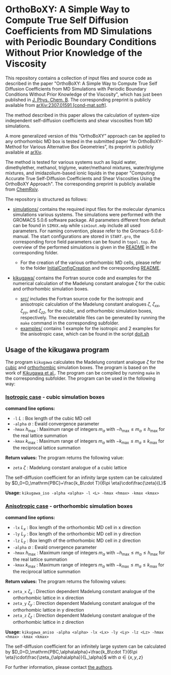 
# OrthoBoXY: A Simple Way to Compute True Self Diffusion Coefficients from MD Simulations with Periodic Boundary Conditions Without Prior Knowledge of the Viscosity

This repository contains a collection of input files and source code as described in the paper "OrthoBoXY: A Simple Way to Compute True Self Diffusion Coefficients from MD Simulations with Periodic Boundary Conditions Without Prior Knowledge of the Viscosity", which has just been published in
[J. Phys. Chem. B](https://doi.org/10.1021/acs.jpcb.3c04492). The corresponding preprint is publicly available from [arXiv:2307.01591 [cond-mat.soft]](https://arxiv.org/abs/2307.01591).

The method described in this paper allows the calculation of system-size independent self-diffusion coefficients and shear viscosities from MD simulations.

A more generalized version of this “OrthoBoXY” approach can be applied to any orthorhombic MD box is tested in the submitted paper “An OrthoBoXY-Method for Various Alternative Box Geometries”, its preprint is publicly available at [arXiv](http://arxiv.org/abs/2310.01026).

The method is tested for various systems such as liquid water, dimethylether, methanol, triglyme, water/methanol mixtures, water/triglyme mixtures, and imidazolium-based ionic liquids in the paper "Computing Accurate True Self-Diffusion Coefficients and Shear Viscosities Using the OrthoBoXY Approach". The corresponding preprint is publicly available from [ChemRxiv](https://doi.org/10.26434/chemrxiv-2023-fvf5q).

The repository is structured as follows:
- [simulations/](simulations/) contains the required input files for the molecular dynamics simulations various systems. The simulations were performed with the GROMACS 5.0.6 software package. All parameters different from default can be found in `SIMXX.mdp` while `sim1out.mdp` include all used parameters. For naming convention, please refer to the Gromacs-5.0.6-manual. The start configurations are stored in `START.gro`, the corresponding force field parameters can be found in `topol.top`. An overview of the performed simulations is given in the [README](simulations/README.md) in the corresponding folder. 
  - For the creation of the various orthorhombic MD cells, please refer to the folder [InitialConfigCreation](simulations/TIP4P2005/orthorhombic/InitialConfigCreation/) and the corresponding [README](simulations/TIP4P2005/orthorhombic/InitialConfigCreation/README.md).

- [kikugawa/](kikugawa/) contains the Fortran source code and examples for the numerical calculation of the Madelung constant analogue $\zeta$ for the cubic and orthorhombic simulation boxes.
  - [src/](kikugawa/src) includes the Fortran source code for the isotropic and anisotropic calculation of the Madelung constant analogues $\zeta$, $\zeta_{xx}$, $\zeta_{yy}$, and $\zeta_{zz}$, for the cubic, and orthorhombic simulation boxes, respectively. The executetable files can be generated by running the `make` command in the corresponding subfolder.
  - [examples/](kikugawa/examples/) contains 1 example for the isotropic and 2 examples for the anisotropic case, which can be found in the script [doit.sh](kikugawa/examples/doit.sh)
## Usage of the kikugawa program
The program `kikugawa` calculates the Madelung constant analogue $\zeta$ for the [cubic](kikugawa/src/kikugawa_iso.f) and [orthorhombic](kikugawa/src/kikugawa_aniso.f) simulation boxes. The program is based on the work of [Kikugawa et al.](https://pubs.aip.org/aip/jcp/article/143/2/024507/825372/Hydrodynamic-consideration-of-the-finite-size). The program can be compiled by running `make` in the corresponding subfolder. The program can be used in the following way:
### [Isotropic case](kikugawa/src/kikugawa_iso.f) - cubic simulation boxes
**command line options:**
-   `-l` $L$ : Box length of the cubic MD cell
-   `-alpha` $\alpha$ : Ewald convergence parameter
-   `-hmax` $h_\mathrm{max}$ : Maximum range of integers $m_\alpha$  with $-h_\mathrm{max} \leq m_\alpha \leq h_\mathrm{max}$ for the real lattice summation
-   `-kmax` $k_\mathrm{max}$ : Maximum range of integers $m_\alpha$  with $-k_\mathrm{max} \leq m_\alpha \leq k_\mathrm{max}$ for the reciprocal lattice summation

**Return values:** The program returns the following value:
- `zeta` $\zeta$ : Madelung constant analogue of a cubic lattice

The self-diffusion coefficient for an infinity large system can be calculated by
$D_0=D_\mathrm{PBC}+\frac{k_B\cdot T}{6\pi \eta}\cdot\frac{\zeta}{L}$
  
**Usage:** `kikugawa_iso -alpha <alpha> -l <L> -hmax <hmax> -kmax <kmax>`

### [Anisotropic case](kikugawa/src/kikugawa_aniso.f) - orthorhombic simulation boxes

**command line options:**
-   `-lx` $L_x$ : Box length of the orthorhombic MD cell in x direction
-   `-ly` $L_y$ : Box length of the orthorhombic MD cell in y direction
-   `-lz` $L_z$ : Box length of the orthorhombic MD cell in z direction
-   `-alpha` $\alpha$ : Ewald onvergence parameter
-   `-hmax` $h_\mathrm{max}$ : Maximum range of integers $m_\alpha$  with $-h_\mathrm{max} \leq m_\alpha \leq h_\mathrm{max}$ for the real lattice summation
-   `-kmax` $k_\mathrm{max}$ : Maximum range of integers $m_\alpha$  with $-k_\mathrm{max} \leq m_\alpha \leq k_\mathrm{max}$ for the reciprocal lattice summation


**Return values:** The program returns the following values:
- `zeta_x` $\zeta_x$ : Direction dependent Madelung constant analogue of the orthorhombic lattice in x direction
- `zeta_y` $\zeta_y$ : Direction dependent Madelung constant analogue of the orthorhombic lattice in y direction
- `zeta_z` $\zeta_z$ : Direction dependent Madelung constant analogue of the orthorhombic lattice in z direction

**Usage:** `kikugawa_aniso -alpha <alpha> -lx <Lx> -ly <Ly> -lz <Lz> -hmax <hmax> -kmax <kmax>`

The self-diffusion coefficient for an infinitely large system can be calculated by
$D_0=D_\mathrm{PBC,\alpha\alpha}+\frac{k_B\cdot T}{6\pi \eta}\cdot\frac{\zeta_{\alpha\alpha}}{L_\alpha}$ with $\alpha \in \{x,y,z\}$




For further information, please contact [the authors](mailto:dietmar.paschek@uni-rostock.de).
